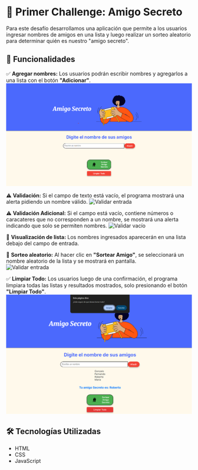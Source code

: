# 🎁 Primer Challenge: Amigo Secreto  

Para este desafío desarrollamos una aplicación que permite a los usuarios ingresar nombres de amigos en una lista y luego realizar un sorteo aleatorio para determinar quién es nuestro "amigo secreto".  

## 🚀 Funcionalidades  

✅ **Agregar nombres:** Los usuarios podrán escribir nombres y agregarlos a una lista con el botón **"Adicionar"**.  
![Agregar nombres](https://github.com/Gonz4lo/challenge-amigo-secreto/blob/main/assets/imagen1.png)  

⚠️ **Validación:** Si el campo de texto está vacío, el programa mostrará una alerta pidiendo un nombre válido.
![Validar entrada]((https://github.com/Gonz4lo/challenge-amigo-secreto/blob/main/assets/imagen2.png)) 

⚠️ **Validación Adicional:** Si el campo está vacío, contiene números o caracateres que no corresponden a un nombre, se mostrará una alerta indicando que solo se permiten nombres.
![Validar vacío]((https://github.com/Gonz4lo/challenge-amigo-secreto/blob/main/assets/imagen4.png))  

📜 **Visualización de lista:** Los nombres ingresados aparecerán en una lista debajo del campo de entrada.  

🎲 **Sorteo aleatorio:** Al hacer clic en **"Sortear Amigo"**, se seleccionará un nombre aleatorio de la lista y se mostrará en pantalla.  
![Validar entrada]((https://github.com/Gonz4lo/challenge-amigo-secreto/blob/main/assets/imagen3.png)) 

✅ **Limpiar Todo:** Los usuarios luego de una confirmación, el programa limpiara todas las listas y resultados mostrados, solo presionando el botón **"Limpiar Todo"**.  
![Limpiar Todo](https://github.com/Gonz4lo/challenge-amigo-secreto/blob/main/assets/imagen5.png)  

## 🛠️ Tecnologías Utilizadas  
- HTML  
- CSS  
- JavaScript  
